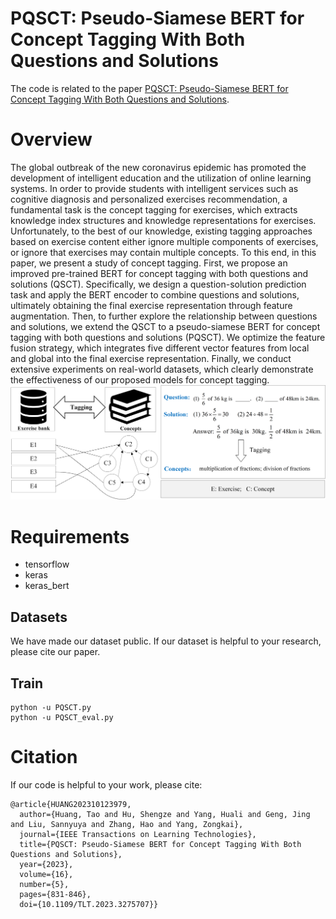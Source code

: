 # PQSCT: Pseudo-Siamese BERT for Concept Tagging With Both Questions and Solutions
The code is related to the paper [PQSCT: Pseudo-Siamese BERT for Concept Tagging With Both Questions and Solutions](https://ieeexplore.ieee.org/abstract/document/10123979).

# Overview

The global outbreak of the new coronavirus epidemic has promoted the development of intelligent education and the utilization of online learning systems. In order to provide students with intelligent services such as cognitive diagnosis and personalized exercises recommendation, a fundamental task is the concept tagging for exercises, which extracts knowledge index structures and knowledge representations for exercises. Unfortunately, to the best of our knowledge, existing tagging approaches based on exercise content either ignore multiple components of exercises, or ignore that exercises may contain multiple concepts. To this end, in this paper, we present a study of concept tagging. First, we propose an improved pre-trained BERT for concept tagging with both questions and solutions (QSCT). Specifically, we design a question-solution prediction task and apply the BERT encoder to combine questions and solutions, ultimately obtaining the final exercise representation through feature augmentation. Then, to further explore the relationship between questions and solutions, we extend the QSCT to a pseudo-siamese BERT for concept tagging with both questions and solutions (PQSCT). We optimize the feature fusion strategy, which integrates five different vector features from local and global into the final exercise representation. Finally, we conduct extensive experiments on real-world datasets, which clearly demonstrate the effectiveness of our proposed models for concept tagging.![](Toy_example.png)

# Requirements

- tensorflow
- keras
- keras_bert

## Datasets
We have made our dataset public. If our dataset is helpful to your research, please cite our paper.

## Train
```
python -u PQSCT.py
python -u PQSCT_eval.py
```

# Citation
If our code is helpful to your work, please cite:
```
@article{HUANG202310123979,
  author={Huang, Tao and Hu, Shengze and Yang, Huali and Geng, Jing and Liu, Sannyuya and Zhang, Hao and Yang, Zongkai},
  journal={IEEE Transactions on Learning Technologies}, 
  title={PQSCT: Pseudo-Siamese BERT for Concept Tagging With Both Questions and Solutions}, 
  year={2023},
  volume={16},
  number={5},
  pages={831-846},
  doi={10.1109/TLT.2023.3275707}}
```
